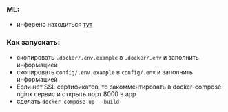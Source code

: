 ### ML:
- инференс находиться [тут](ml/pipeline.py)

### Как запускать:
- скопировать `.docker/.env.example` в `.docker/.env` и заполнить информацией
- скопировать `config/.env.example` в `config/.env` и заполнить информацией
- Если нет SSL сертификатов, то закомментировать в docker-compose nginx сервис и открыть порт 8000 в app
- сделать `docker compose up --build`